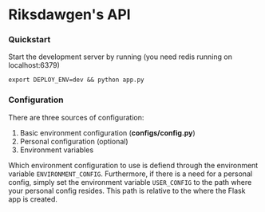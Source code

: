 Riksdawgen's API
=========

### Quickstart

Start the development server by running (you need redis running on localhost:6379)

```export DEPLOY_ENV=dev && python app.py```

### Configuration

There are three sources of configuration:

1. Basic environment configuration (**configs/config.py**)
2. Personal configuration (optional)
3. Environment variables

Which environment configuration to use is defiend through the environment variable `ENVIRONMENT_CONFIG`. Furthermore, if there is a need for a personal config, simply set the environment variable `USER_CONFIG` to the path where your personal config resides. This path is relative to the where the Flask app is created.
